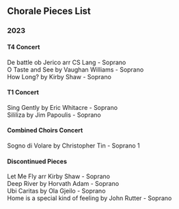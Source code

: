 <head>
  <title>Chorale</title>
</head>
<body>
  <h2>Chorale Pieces List</h2>
  <h3>2023</h3>
  <h4>T4 Concert</h4>
  <p>De battle ob Jerico arr CS Lang - Soprano<br>O Taste and See by Vaughan Williams - Soprano<br>How Long? by Kirby Shaw - Soprano</p>
  <h4>T1 Concert</h4>
  <p>Sing Gently by Eric Whitacre - Soprano<br>Sililiza by Jim Papoulis - Soprano</p>
  <h4>Combined Choirs Concert</h4>
  <p>Sogno di Volare by Christopher Tin - Soprano 1</p>
  <h4>Discontinued Pieces</h4>
  <p>Let Me Fly arr Kirby Shaw - Soprano<br>Deep River by Horvath Adam - Soprano<br>Ubi Caritas by Ola Gjeilo - Soprano<br>Home is a special kind of feeling by John Rutter - Soprano</p>
</body>
